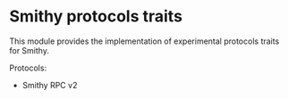 # Smithy protocols traits

This module provides the implementation of experimental protocols traits for Smithy.

Protocols:

* Smithy RPC v2
